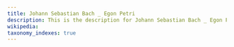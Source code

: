 ```yaml
---
title: Johann Sebastian Bach _ Egon Petri
description: This is the description for Johann Sebastian Bach _ Egon Petri
wikipedia: 
taxonomy_indexes: true
---
```


